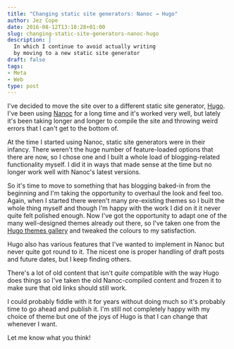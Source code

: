 ```yaml
---
title: "Changing static site generators: Nanoc → Hugo"
author: Jez Cope
date: 2016-08-12T13:18:28+01:00
slug: changing-static-site-generators-nanoc-hugo
description: |
  In which I continue to avoid actually writing
  by moving to a new static site generator
draft: false
tags:
- Meta
- Web
type: post
---
```


I've decided to move the site over to a different static site generator,
[Hugo](http://gohugo.io/).
I've been using [Nanoc](http://nanoc.ws) for a long time and it's worked very well,
but lately it's been taking longer and longer to compile the site
and throwing weird errors that I can't get to the bottom of.

At the time I started using Nanoc, static site generators were in their infancy.
There weren't the huge number of feature-loaded options that there are now,
so I chose one and I built a whole load of blogging-related functionality myself.
I did it in ways that made sense at the time
but no longer work well with Nanoc's latest versions.

So it's time to move to something that has blogging baked-in from the beginning
and I'm taking the opportunity to overhaul the look and feel too.
Again, when I started there weren't many pre-existing themes
so I built the whole thing myself
and though I'm happy with the work I did on it
it never quite felt polished enough.
Now I've got the opportunity
to adapt one of the many well-designed themes already out there,
so I've taken one from the [Hugo themes gallery](http://themes.gohugo.io)
and tweaked the colours to my satisfaction.

Hugo also has various features that I've wanted to implement in Nanoc
but never quite got round to it.
The nicest one is proper handling of draft posts and future dates,
but I keep finding others.

There's a lot of old content that isn't *quite* compatible with the way Hugo does things
so I've taken the old Nanoc-compiled content and frozen it
to make sure that old links should still work.

I could probably fiddle with it for years without doing much
so it's probably time to go ahead and publish it.
I'm still not completely happy with my choice of theme
but one of the joys of Hugo is that I can change that whenever I want.

Let me know what you think!
